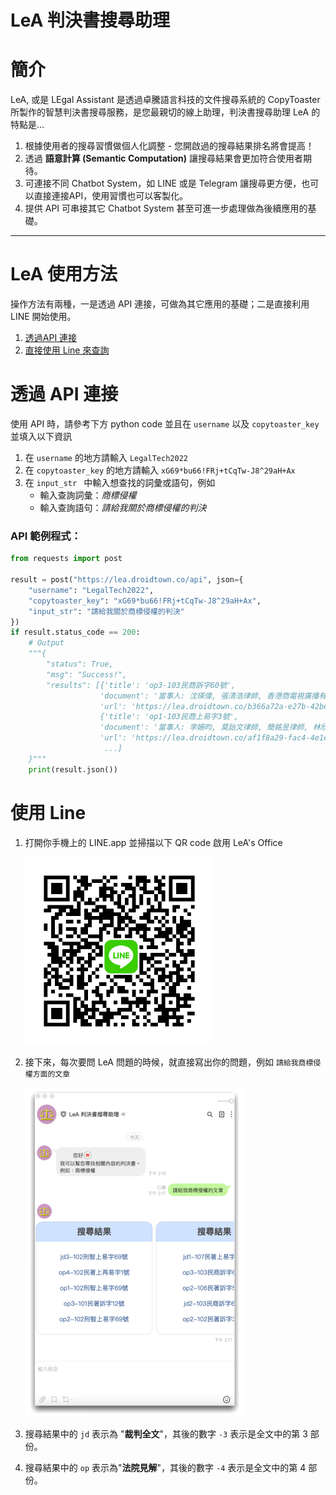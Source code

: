 # LeA 判決書搜尋助理 

# 簡介

LeA, 或是 LEgal Assistant 是透過卓騰語言科技的文件搜尋系統的 CopyToaster 所製作的智慧判決書搜尋服務，是您最親切的線上助理，判決書搜尋助理 LeA 的特點是…

1. 根據使用者的搜尋習慣做個人化調整 - 您開啟過的搜尋結果排名將會提高！
2. 透過 **語意計算 (Semantic Computation)** 讓搜尋結果會更加符合使用者期待。 
3. 可連接不同 Chatbot System，如 LINE 或是 Telegram 讓搜尋更方便，也可以直接連接API，使用習慣也可以客製化。
4. 提供 API 可串接其它 Chatbot System 甚至可進一步處理做為後續應用的基礎。

---

# LeA 使用方法
操作方法有兩種，一是透過 API 連接，可做為其它應用的基礎；二是直接利用 LINE 開始使用。

1. [透過API 連接](#First)
2. [直接使用 Line 來查詢](#Second)

## <h1 id="First">透過 API 連接</h1>

使用 API 時，請參考下方 python code 並且在 `username` 以及 `copytoaster_key ` 並填入以下資訊

1. 在 `username` 的地方請輸入 `LegalTech2022`
2. 在 `copytoaster_key` 的地方請輸入 `xG69*bu66!FRj+tCqTw-J8^29aH+Ax`
3. 在 `input_str ` 中輸入想查找的詞彙或語句，例如
	- 輸入查詢詞彙：*商標侵權*
	- 輸入查詢語句：*請給我關於商標侵權的判決*

### API 範例程式：
    
```python
from requests import post

result = post("https://lea.droidtown.co/api", json={
    "username": "LegalTech2022",
    "copytoaster_key": "xG69*bu66!FRj+tCqTw-J8^29aH+Ax",
    "input_str": "請給我關於商標侵權的判決"
})
if result.status_code == 200:
    # Output
    """{
        "status": True,
        "msg": "Success!",
        "results": [{'title': 'op3-103民商訴字60號', 
					'document': '當事人: 沈瑛偉, 張清浩律師, 香港商電視廣播有限公司, 李寶安, 謝樹藝律師\n統一域名紛爭解決政策）於103年12月11日作成專家決定書...', 
					'url': 'https://lea.droidtown.co/b366a72a-e27b-42be-a1b8-22395d5b4666'},
					{'title': 'op1-103民商上易字3號', 
					'document': '當事人: 李姍昀, 莫詒文律師, 簡銘昱律師, 林欣儀, 謝燈妹, 郭雨嵐律師, 呂紹凡律師\n四、得心證之理由：\n（一）被上訴人是否有故意、過失侵害系爭商標...', 
					'url': 'https://lea.droidtown.co/af1f8a29-fac4-4e1e-9631-69742e771aca'}
					 ...]
    }"""
    print(result.json())
```
 
     

## <h1 id="Second">使用 Line</h1>

1. 打開你手機上的 LINE.app 並掃描以下 QR code 啟用 LeA's Office
  
    <img src="./media/QRcodeLea.png" alt="drawing" width="300"/>
    
2. 接下來，每次要問 LeA 問題的時候，就直接寫出你的問題，例如 `請給我商標侵權方面的文章`

    <img src="./media/p3.png" alt="drawing" width="350"/>

3. 搜尋結果中的 `jd` 表示為 "**裁判全文**"，其後的數字 `-3` 表示是全文中的第 3 部份。
4.  搜尋結果中的 `op` 表示為"**法院見解**"，其後的數字 `-4` 表示是全文中的第 4 部份。